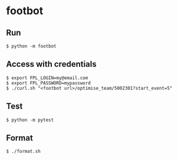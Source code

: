 # footbot

Run
---
    $ python -m footbot

Access with credentials
-----------------------

    $ export FPL_LOGIN=my@email.com
    $ export FPL_PASSWORD=mypassword
    $ ./curl.sh "<footbot url>/optimise_team/5002301?start_event=5"

Test
----
    $ python -m pytest

Format
------
    $ ./format.sh
